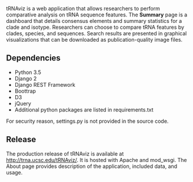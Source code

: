 
tRNAviz is a web application that allows researchers to perform comparative analysis on tRNA sequence features. The **Summary** page is a dashboard that details consensus elements and summary statistics for a clade and isotype. Researchers can choose to compare tRNA features by clades, species, and sequences. Search results are presented in graphical visualizations that can be downloaded as publication-quality image files.

## Dependencies

* Python 3.5
* Django 2
* Django REST Framework
* Boottrap
* D3
* jQuery
* Additional python packages are listed in requirements.txt

For security reason, settings.py is not provided in the source code.

## Release

The production release of tRNAviz is available at http://trna.ucsc.edu/tRNAviz/. It is hosted with Apache and mod_wsgi. The About page provides description of the application, included data, and usage. 
